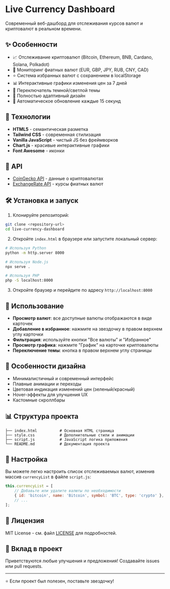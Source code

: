 # Live Currency Dashboard

Современный веб-дашборд для отслеживания курсов валют и криптовалют в реальном времени.

## ✨ Особенности

- 📈 Отслеживание криптовалют (Bitcoin, Ethereum, BNB, Cardano, Solana, Polkadot)
- 💱 Мониторинг фиатных валют (EUR, GBP, JPY, RUB, CNY, CAD)
- ⭐ Система избранных валют с сохранением в localStorage
- 📊 Интерактивные графики изменения цен за 7 дней
- 🌙 Переключатель темной/светлой темы
- 📱 Полностью адаптивный дизайн
- 🔄 Автоматическое обновление каждые 15 секунд

## 🚀 Технологии

- **HTML5** - семантическая разметка
- **Tailwind CSS** - современная стилизация
- **Vanilla JavaScript** - чистый JS без фреймворков
- **Chart.js** - красивые интерактивные графики
- **Font Awesome** - иконки

## 📡 API

- [CoinGecko API](https://www.coingecko.com/api) - данные о криптовалютах
- [ExchangeRate API](https://exchangerate.host/) - курсы фиатных валют

## 🛠 Установка и запуск

1. Клонируйте репозиторий:
```bash
git clone <repository-url>
cd live-currency-dashboard
```

2. Откройте `index.html` в браузере или запустите локальный сервер:
```bash
# Используя Python
python -m http.server 8000

# Используя Node.js
npx serve .

# Используя PHP
php -S localhost:8000
```

3. Откройте браузер и перейдите по адресу `http://localhost:8000`

## 📱 Использование

- **Просмотр валют**: все доступные валюты отображаются в виде карточек
- **Добавление в избранное**: нажмите на звездочку в правом верхнем углу карточки
- **Фильтрация**: используйте кнопки "Все валюты" и "Избранное"
- **Просмотр графика**: нажмите "График" на карточке криптовалюты
- **Переключение темы**: кнопка в правом верхнем углу страницы

## 🎨 Особенности дизайна

- Минималистичный и современный интерфейс
- Плавные анимации и переходы
- Цветовая индикация изменений цен (зеленый/красный)
- Hover-эффекты для улучшения UX
- Кастомные скроллбары

## 📊 Структура проекта

```
├── index.html          # Основная HTML страница
├── style.css           # Дополнительные стили и анимации
├── script.js           # JavaScript логика приложения
└── README.md           # Документация проекта
```

## 🔧 Настройка

Вы можете легко настроить список отслеживаемых валют, изменив массив `currencyList` в файле `script.js`:

```javascript
this.currencyList = [
    // Добавьте или удалите валюты по необходимости
    { id: 'bitcoin', name: 'Bitcoin', symbol: 'BTC', type: 'crypto' },
    // ...
];
```

## 📄 Лицензия

MIT License - см. файл [LICENSE](LICENSE) для подробностей.

## 🤝 Вклад в проект

Приветствуются любые улучшения и предложения! Создавайте issues или pull requests.

---

⭐ Если проект был полезен, поставьте звездочку!